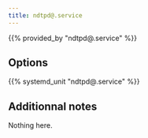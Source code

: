 ```yaml
---
title: ndtpd@.service
---
```


{{% provided_by "ndtpd@.service" %}}

## Options

{{% systemd_unit "ndtpd@.service" %}}

## Additionnal notes

Nothing here.